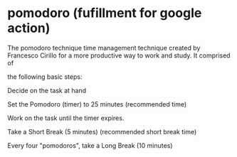 # pomodoro (fufillment for google action)
The pomodoro technique time management technique created by Francesco Cirillo for a	more productive way to work and study. It comprised of <p>the following basic steps:</p>
<p>Decide on the task at hand</p>
<p>Set the Pomodoro (timer) to 25 minutes (recommended time)</p>
<p>Work on the task until the timer expires.</p>
<p>Take a Short Break (5 minutes) (recommended short break time)</p>
<p>Every four "pomodoros", take a Long Break (10 minutes)</p>

